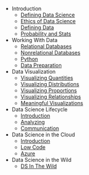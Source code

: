 - Introduction
  - [Defining Data Science](../1-Introduction/01-defining-data-science/README.md)
  - [Ethics of Data Science](../1-Introduction/02-ethics/README.md)
  - [Defining Data](../1-Introduction/03-defining-data/README.md)
  - [Probability and Stats](../1-Introduction/04-stats-and-probability/README.md)
- Working With Data
  - [Relational Databases](../2-Working-With-Data/05-relational-databases/README.md)
  - [Nonrelational Databases](../2-Working-With-Data/06-non-relational/README.md)
  - [Python](../2-Working-With-Data/07-python/README.md)
  - [Data Preparation](../2-Working-With-Data/08-data-preparation/README.md)
- Data Visualization
  - [Visualizing Quantities](../3-Data-Visualization/09-visualization-quantities/README.md)
  - [Visualizing Distributions](../3-Data-Visualization/10-visualization-distributions/README.md)
  - [Visualizing Proportions](../3-Data-Visualization/11-visualization-proportions/README.md)
  - [Visualizing Relationships](../3-Data-Visualization/12-visualization-relationships/README.md)
  - [Meaningful Visualizations](../3-Data-Visualization/13-meaningful-visualizations/README.md)
- Data Science Lifecycle
  - [Introduction](../4-Data-Science-Lifecycle/14-Introduction/README.md)
  - [Analyzing](../4-Data-Science-Lifecycle/15-analyzing/README.md)
  - [Communication](../4-Data-Science-Lifecycle/16-communication/README.md)
- Data Science in the Cloud
  - [Introduction](../5-Data-Science-In-Cloud/17-Introduction/README.md)
  - [Low Code](../5-Data-Science-In-Cloud/18-Low-Code/README.md)
  - [Azure](../5-Data-Science-In-Cloud/19-Azure/README.md)
- Data Science in the Wild
  - [DS In The Wild](../6-Data-Science-In-Wild/README.md)
